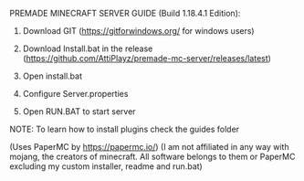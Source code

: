 PREMADE MINECRAFT SERVER GUIDE (Build 1.18.4.1 Edition):

1. Download GIT (https://gitforwindows.org/ for windows users)

2. Download Install.bat in the release (https://github.com/AttiPlayz/premade-mc-server/releases/latest)

3. Open install.bat

4. Configure Server.properties

5. Open RUN.BAT to start server



NOTE: To learn how to install plugins check the guides folder

(Uses PaperMC by https://papermc.io/)
(I am not affiliated in any way with mojang, the creators of minecraft. All software belongs to them or PaperMC excluding my custom installer, readme and run.bat)
